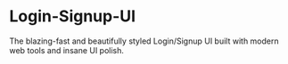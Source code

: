 # Login-Signup-UI
The blazing-fast and beautifully styled Login/Signup UI built with modern web tools and insane UI polish.
